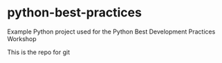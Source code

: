 # python-best-practices
Example Python project used for the Python Best Development Practices Workshop 

This is the repo for git